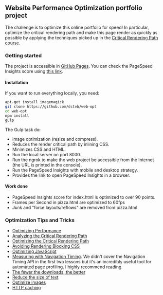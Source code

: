 ## Website Performance Optimization portfolio project

The challenge is to optimize this online portfolio for speed! In particular, optimize the critical rendering path and make this page render as quickly as possible by applying the techniques picked up in the [Critical Rendering Path course](https://www.udacity.com/course/ud884).

### Getting started

The project is accessible in [GitHub Pages](https://dsteb.github.io/web-opt/).
You can check the PageSpeed Insights score using [this link](https://developers.google.com/speed/pagespeed/insights/?url=https://dsteb.github.io/web-opt/).

#### Installation
If you want to run everything locally, you need:
 
```bash
apt-get install imagemagick
git clone https://github.com/dsteb/web-opt
cd web-opt
npm install
gulp

```
The Gulp task do:
 * Image optimization (resize and compress).
 * Reduces the render critical path by inlining CSS.
 * Minimizes CSS and HTML.
 * Run the local server on port 8000.
 * Run the ngrok to make the web project be accessible from the Internet (the URL is printed in the console).
 * Run the PageSpeed Insights with mobile and desktop strategy.
 * Provides the link to open PageSpeed Insights in a browser.

#### Work done
 * PageSpeed Insights score for index.html is optimized to over 90 points.
 * Frames per Second in pizza.html are optimized to 60fps
 * Junk and "force layouts/reflows" are removed from pizza.html

### Optimization Tips and Tricks
* [Optimizing Performance](https://developers.google.com/web/fundamentals/performance/ "web performance")
* [Analyzing the Critical Rendering Path](https://developers.google.com/web/fundamentals/performance/critical-rendering-path/analyzing-crp.html "analyzing crp")
* [Optimizing the Critical Rendering Path](https://developers.google.com/web/fundamentals/performance/critical-rendering-path/optimizing-critical-rendering-path.html "optimize the crp!")
* [Avoiding Rendering Blocking CSS](https://developers.google.com/web/fundamentals/performance/critical-rendering-path/render-blocking-css.html "render blocking css")
* [Optimizing JavaScript](https://developers.google.com/web/fundamentals/performance/critical-rendering-path/adding-interactivity-with-javascript.html "javascript")
* [Measuring with Navigation Timing](https://developers.google.com/web/fundamentals/performance/critical-rendering-path/measure-crp.html "nav timing api"). We didn't cover the Navigation Timing API in the first two lessons but it's an incredibly useful tool for automated page profiling. I highly recommend reading.
* <a href="https://developers.google.com/web/fundamentals/performance/optimizing-content-efficiency/eliminate-downloads.html">The fewer the downloads, the better</a>
* <a href="https://developers.google.com/web/fundamentals/performance/optimizing-content-efficiency/optimize-encoding-and-transfer.html">Reduce the size of text</a>
* <a href="https://developers.google.com/web/fundamentals/performance/optimizing-content-efficiency/image-optimization.html">Optimize images</a>
* <a href="https://developers.google.com/web/fundamentals/performance/optimizing-content-efficiency/http-caching.html">HTTP caching</a>

